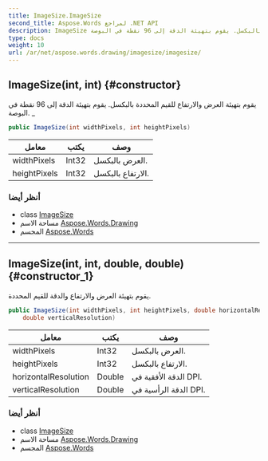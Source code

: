 ```yaml
---
title: ImageSize.ImageSize
second_title: Aspose.Words لمراجع .NET API
description: ImageSize البناء. يقوم بتهيئة العرض والارتفاع للقيم المحددة بالبكسل. يقوم بتهيئة الدقة إلى 96 نقطة في البوصة. _
type: docs
weight: 10
url: /ar/net/aspose.words.drawing/imagesize/imagesize/
---
```

## ImageSize(int, int) {#constructor}

يقوم بتهيئة العرض والارتفاع للقيم المحددة بالبكسل. يقوم بتهيئة الدقة إلى 96 نقطة في البوصة. _

```csharp
public ImageSize(int widthPixels, int heightPixels)
```

| معامل | يكتب | وصف |
| --- | --- | --- |
| widthPixels | Int32 | العرض بالبكسل. |
| heightPixels | Int32 | الارتفاع بالبكسل. |

### أنظر أيضا

* class [ImageSize](../)
* مساحة الاسم [Aspose.Words.Drawing](../../imagesize/)
* المجسم [Aspose.Words](../../../)

---

## ImageSize(int, int, double, double) {#constructor_1}

يقوم بتهيئة العرض والارتفاع والدقة للقيم المحددة.

```csharp
public ImageSize(int widthPixels, int heightPixels, double horizontalResolution, 
    double verticalResolution)
```

| معامل | يكتب | وصف |
| --- | --- | --- |
| widthPixels | Int32 | العرض بالبكسل. |
| heightPixels | Int32 | الارتفاع بالبكسل. |
| horizontalResolution | Double | الدقة الأفقية في DPI. |
| verticalResolution | Double | الدقة الرأسية في DPI. |

### أنظر أيضا

* class [ImageSize](../)
* مساحة الاسم [Aspose.Words.Drawing](../../imagesize/)
* المجسم [Aspose.Words](../../../)


